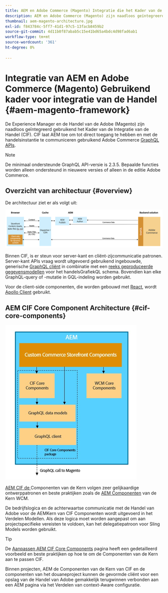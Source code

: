 ```yaml
---
title: AEM en Adobe Commerce (Magento) Integratie die het Kader van de Integratie van de Handel gebruikt
description: AEM en Adobe Commerce (Magento) zijn naadloos geïntegreerd met behulp van het Commerce Integration Framework (CIF). CIF laat AEM toe om tot een instantie van de Magento toegang te hebben en met Magento via GraphQL te communiceren. AEM-auteurs kunnen ook Product- en rubriekkiezers en de productconsole gebruiken om door product- en categoriegegevens te bladeren die op verzoek van Magento zijn opgehaald. Bovendien verstrekt CIF een out-of-the-box opslag die handelsprojecten kan versnellen.
thumbnail: aem-magento-architecture.jpg
exl-id: f843784c-5ff7-41d1-97c5-13facb8459b2
source-git-commit: 4d11b0f87abab5c15e41bd65a4bdc4d98fad6ab1
workflow-type: tm+mt
source-wordcount: '361'
ht-degree: 0%

---
```


# Integratie van AEM en Adobe Commerce (Magento) Gebruikend kader voor integratie van de Handel {#aem-magento-framework}

De Experience Manager en de Handel van de Adobe (Magento) zijn naadloos geïntegreerd gebruikend het Kader van de Integratie van de Handel (CIF). CIF laat AEM toe om tot direct toegang te hebben en met de handelsinstantie te communiceren gebruikend Adobe Commerce [GraphQL APIs](https://devdocs.magento.com/guides/v2.4/graphql/).

>[!NOTE]
>
> De minimaal ondersteunde GraphQL API-versie is 2.3.5. Bepaalde functies worden alleen ondersteund in nieuwere versies of alleen in de editie Adobe Commerce.

## Overzicht van architectuur {#overview}

De architectuur ziet er als volgt uit:

![Overzicht van CIF-architectuur](../assets/AEM_Magento_Architecture.png)

Binnen CIF, is er steun voor server-kant en cliënt-zijcommunicatie patronen.
Server-kant APIs vraag wordt uitgevoerd gebruikend ingebouwde, generische [GraphQL cliënt](https://github.com/adobe/commerce-cif-graphql-client) in combinatie met een [reeks geproduceerde gegevensmodellen](https://github.com/adobe/commerce-cif-magento-graphql) voor het handelsGrafiekQL schema. Bovendien kan elke GraphQL-query of -mutatie in GQL-indeling worden gebruikt.

Voor de client-side componenten, die worden gebouwd met [React](https://reactjs.org/), wordt [Apollo Client](https://www.apollographql.com/docs/react/) gebruikt.

## AEM CIF Core Component Architecture {#cif-core-components}

![AEM CIF Core Component Architecture](../assets/cif-component-architecture.jpg)

[AEM CIF de ](https://github.com/adobe/aem-core-cif-components) Componenten van de Kern volgen zeer gelijkaardige ontwerppatronen en beste praktijken zoals de  [AEM Componenten](https://github.com/adobe/aem-core-wcm-components) van de Kern WCM.

De bedrijfslogica en de achterwaartse communicatie met de Handel van Adobe voor de AEMKern van CIF Componenten wordt uitgevoerd in het Verdelen Modellen. Als deze logica moet worden aangepast om aan projectspecifieke vereisten te voldoen, kan het delegatiepatroon voor Sling Models worden gebruikt.

>[!TIP]
>
>De [Aanpassen AEM CIF Core Components](../customizing/customize-cif-components.md) pagina heeft een gedetailleerd voorbeeld en beste praktijken op hoe te om de Componenten van de Kern aan te passen CIF.

Binnen projecten, AEM de Componenten van de Kern van CIF en de componenten van het douaneproject kunnen de gevormde cliënt voor een opslag van de Handel van Adobe gemakkelijk terugwinnen verbonden aan een AEM pagina via het Verdelen van context-Aware configuratie.
